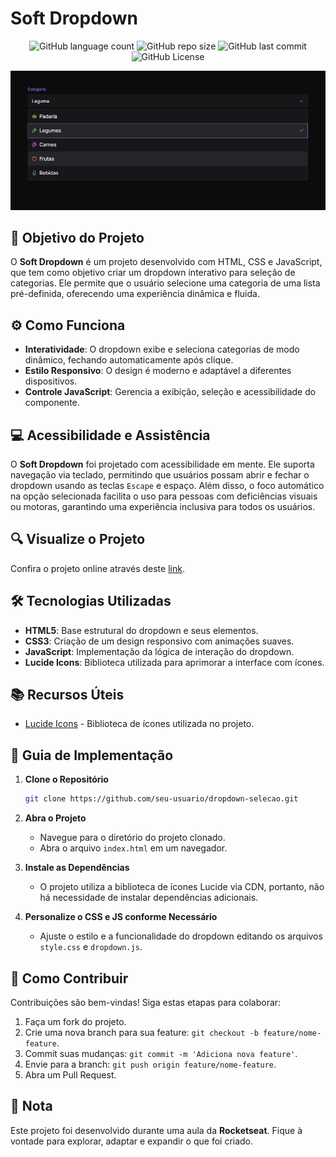 <!-- Projeto Finalizado -->
# Soft Dropdown

<p align="center">
  <!-- Contador de linguagens do GitHub -->
  <img alt="GitHub language count" src="https://img.shields.io/github/languages/count/devAndreotti/soft-dropdown?color=FFF&labelColor=635184&style=flat-square" >
  <!-- Tamanho do repositório no GitHub -->
  <img alt="GitHub repo size" src="https://img.shields.io/github/repo-size/devAndreotti/soft-dropdown?color=FFF&labelColor=635184&style=flat-square" >
  <!-- Último commit no GitHub -->
  <img alt="GitHub last commit" src="https://img.shields.io/github/last-commit/devAndreotti/soft-dropdown?color=FFF&labelColor=635184&style=flat-square" >
  <!-- Licença do GitHub -->
  <img alt="GitHub License" src="https://img.shields.io/github/license/devAndreotti/soft-dropdown?color=FFF&labelColor=635184&style=flat-square" >
</p>

<div align="center">
  <img src="./dropdown.png" alt="Dropdown Banner"/>
</div>

## 🎯 Objetivo do Projeto

O **Soft Dropdown** é um projeto desenvolvido com HTML, CSS e JavaScript, que tem como objetivo criar um dropdown interativo para seleção de categorias. Ele permite que o usuário selecione uma categoria de uma lista pré-definida, oferecendo uma experiência dinâmica e fluida.

## ⚙️ Como Funciona

- **Interatividade**: O dropdown exibe e seleciona categorias de modo dinâmico, fechando automaticamente após clique.
- **Estilo Responsivo**: O design é moderno e adaptável a diferentes dispositivos.
- **Controle JavaScript**: Gerencia a exibição, seleção e acessibilidade do componente.

## 💻 Acessibilidade e Assistência

O **Soft Dropdown** foi projetado com acessibilidade em mente. Ele suporta navegação via teclado, permitindo que usuários possam abrir e fechar o dropdown usando as teclas `Escape` e espaço. Além disso, o foco automático na opção selecionada facilita o uso para pessoas com deficiências visuais ou motoras, garantindo uma experiência inclusiva para todos os usuários.

## 🔍 Visualize o Projeto

Confira o projeto online através deste [link](https://devandreotti.github.io/soft-dropdown/).

## 🛠 Tecnologias Utilizadas

- **HTML5**: Base estrutural do dropdown e seus elementos.
- **CSS3**: Criação de um design responsivo com animações suaves.
- **JavaScript**: Implementação da lógica de interação do dropdown.
- **Lucide Icons**: Biblioteca utilizada para aprimorar a interface com ícones.

## 📚 Recursos Úteis

- [Lucide Icons](https://lucide.dev) - Biblioteca de ícones utilizada no projeto.

## 🧭 Guia de Implementação

1. **Clone o Repositório**
   ```bash
   git clone https://github.com/seu-usuario/dropdown-selecao.git
   ```

2. **Abra o Projeto**
   - Navegue para o diretório do projeto clonado.
   - Abra o arquivo `index.html` em um navegador.

3. **Instale as Dependências**
   - O projeto utiliza a biblioteca de ícones Lucide via CDN, portanto, não há necessidade de instalar dependências adicionais.

4. **Personalize o CSS e JS conforme Necessário**
   - Ajuste o estilo e a funcionalidade do dropdown editando os arquivos `style.css` e `dropdown.js`.

## 💪 Como Contribuir

Contribuições são bem-vindas! Siga estas etapas para colaborar:

1. Faça um fork do projeto.
2. Crie uma nova branch para sua feature: `git checkout -b feature/nome-feature`.
3. Commit suas mudanças: `git commit -m 'Adiciona nova feature'`.
4. Envie para a branch: `git push origin feature/nome-feature`.
5. Abra um Pull Request.

## 📝 Nota

Este projeto foi desenvolvido durante uma aula da **Rocketseat**. Fique à vontade para explorar, adaptar e expandir o que foi criado.
